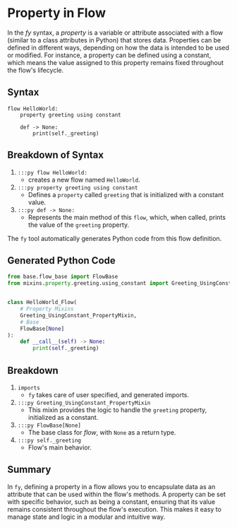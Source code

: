 # Property in Flow

In the _fy_ syntax, a _property_ is a variable or attribute associated with a flow (similar to a class attributes in Python) that stores data. Properties can be defined in different ways, depending on how the data is intended to be used or modified. For instance, a property can be defined using a constant, which means the value assigned to this property remains fixed throughout the flow's lifecycle.

## Syntax

```fy title="Flow using Property" linenums="1" 
flow HelloWorld:
    property greeting using constant

    def -> None:
        print(self._greeting)

```
## Breakdown of Syntax
1. `:::py flow HelloWorld:`
    - creates a new flow named `HelloWorld`.
2. `:::py property greeting using constant`
    - Defines a `property` called `greeting` that is initialized with a constant value.
3. `:::py def -> None:`
    - Represents the main method of this `flow`, which, when called, prints the value of the `greeting` property.

The `fy` tool automatically generates Python code from this flow definition.

## Generated Python Code

```py linenums="1"
from base.flow_base import FlowBase
from mixins.property.greeting.using_constant import Greeting_UsingConstant_PropertyMixin


class HelloWorld_Flow(
    # Property Mixins
    Greeting_UsingConstant_PropertyMixin,
    # Base
    FlowBase[None]
):
    def __call__(self) -> None:
        print(self._greeting)

```
## Breakdown
1. `imports`
    - `fy` takes care of user specified, and generated imports.
2. `:::py Greeting_UsingConstant_PropertyMixin`
    - This mixin provides the logic to handle the `greeting` property, initialized as a constant.
3. `:::py FlowBase[None]`
    - The base class for _flow_, with `None` as a return type.
4. `:::py self._greeting`
    - Flow's main behavior.

## Summary
In `fy`, defining a property in a flow allows you to encapsulate data as an attribute that can be used within the flow's methods. A property can be set with specific behavior, such as being a constant, ensuring that its value remains consistent throughout the flow's execution. This makes it easy to manage state and logic in a modular and intuitive way.
